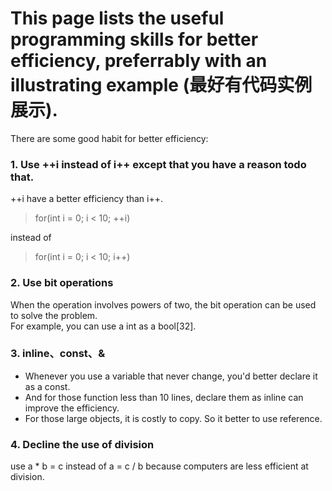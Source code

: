 # This page lists the useful programming skills for better efficiency, preferrably with an illustrating example (最好有代码实例展示).

There are some good habit for better efficiency:
### 1. Use ++i instead of i++ except that you have a reason todo that.
++i have a better efficiency than i++.

>for(int i = 0; i < 10; ++i)

instead of

>for(int i =  0; i < 10; i++)

### 2. Use bit operations
When the operation involves powers of two, the bit operation can be used to solve the problem.  
For example, you can use a int as a bool[32].

### 3. inline、const、&
+ Whenever you use a variable that never change, you'd better declare it as a const.
+ And for those function less than 10 lines, declare them as inline can improve the efficiency. 
+ For those large objects, it is costly to copy. So it better to use reference.

### 4. Decline the use of division
use a * b = c instead of a = c / b because computers are less efficient at division.